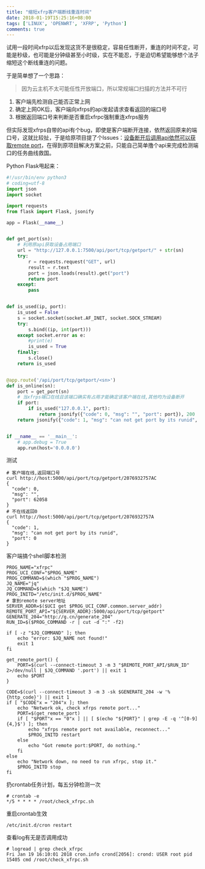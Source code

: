 ```yaml
---
title: "缩短xfrp客户端断线重连时间"
date: 2018-01-19T15:25:16+08:00
tags: ['LINUX', 'OPENWRT', 'XFRP', 'Python']
comments: true
---
```


试用一段时间xfrp以后发现这货不是很稳定，容易任性断开，重连的时间不定，可能是秒级，也可能是分钟级甚至小时级，实在不能忍，于是迫切希望能够想个法子缩短这个断线重连的问题。

于是简单想了一个思路：

> 因为云主机不太可能任性开放端口，所以常规端口扫描的方法并不可行

1. 客户端先检测自己能否正常上网
2. 确定上网OK后，客户端向xfrps的api发起请求查看返回的端口号
3. 根据返回端口号来判断是否重启xfrpc强制重连xfrps服务

但实际发现xfrps自带的api有个bug，即使是客户端断开连接，依然返回原来的端口号，这就比较扯，于是给原项目提了个Issues：[设备断开后调用api依然可以获取remote port](https://github.com/KunTengRom/xfrps/issues/4)，在得到原项目解决方案之前，只能自己简单撸个api来完成检测端口的任务曲线救国。

Python Flask甩起来：

```python
#!/usr/bin/env python3
# coding=utf-8
import json
import socket

import requests
from flask import Flask, jsonify

app = Flask(__name__)


def get_port(sn):
    # 利用原api获取设备占用端口
    url = "http://127.0.0.1:7500/api/port/tcp/getport/" + str(sn)
    try:
        r = requests.request("GET", url)
        result = r.text
        port = json.loads(result).get("port")
        return port
    except:
        pass


def is_used(ip, port):
    is_used = False
    s = socket.socket(socket.AF_INET, socket.SOCK_STREAM)
    try:
        s.bind((ip, int(port)))
    except socket.error as e:
        #print(e)
        is_used = True
    finally:
        s.close()
    return is_used


@app.route('/api/port/tcp/getport/<sn>')
def is_online(sn):
    port = get_port(sn)
    # 当xfrps端口在线且该端口确实有占用才能确定该客户端在线,其他均为设备断开
    if port:
        if is_used("127.0.0.1", port):
            return jsonify({"code": 0, "msg": "", "port": port}), 200
    return jsonify({"code": 1, "msg": "can not get port by its runid", "port": 0}), 200


if __name__ == '__main__':
    # app.debug = True
    app.run(host='0.0.0.0')
```

测试

```shell
# 客户端在线,返回端口号
curl http://host:5000/api/port/tcp/getport/2076932757AC
{
  "code": 0, 
  "msg": "", 
  "port": 62058
}
# 不在线返回0
curl http://host:5000/api/port/tcp/getport/2076932757A
{
  "code": 1, 
  "msg": "can not get port by its runid", 
  "port": 0
}
```

客户端搞个shell脚本检测

```shell
PROG_NAME="xfrpc"
PROG_UCI_CONF="$PROG_NAME"
PROG_COMMAND=$(which "$PROG_NAME")
JQ_NAME="jq"
JQ_COMMAND=$(which "$JQ_NAME")
PROG_INITD="/etc/init.d/$PROG_NAME"
# 拿到remote server地址
SERVER_ADDR=$($UCI get $PROG_UCI_CONF.common.server_addr)
REMOTE_PORT_API="${SERVER_ADDR}:5000/api/port/tcp/getport"
GENERATE_204="http://g.cn/generate_204"
RUN_ID=$($PROG_COMMAND -r | cut -d ":" -f2)

if [ -z "$JQ_COMMAND" ]; then
    echo "error: $JQ_NAME not found!"
    exit 1
fi

get_remote_port() {
    PORT=$(curl --connect-timeout 3 -m 3 "$REMOTE_PORT_API/$RUN_ID" 2>/dev/null | $JQ_COMMAND '.port') || exit 1
    echo $PORT
}

CODE=$(curl --connect-timeout 3 -m 3 -sk $GENERATE_204 -w '%{http_code}') || exit 1
if [ "$CODE"x = "204"x ]; then
    echo "Network ok, check xfrps remote port..."
    PORT=$(get_remote_port)
    if [ "$PORT"x == "0"x ] || [ $(echo "${PORT}" | grep -E -q '^[0-9]{4,}$') ]; then
        echo "xfrps remote port not available, reconnect..."
        $PROG_INITD restart
    else
        echo "Got remote port:$PORT, do nothing."
    fi
else
    echo "Network down, no need to run xfrpc, stop it."
    $PROG_INITD stop
fi

```

扔crontab任务计划，每五分钟检测一次

```shell
# crontab -e
*/5 * * * * /root/check_xfrpc.sh
```

重启crontab生效

```shell
/etc/init.d/cron restart
```

查看log有无是否调用成功

```shell
# logread | grep check_xfrpc
Fri Jan 19 16:10:01 2018 cron.info crond[2056]: crond: USER root pid 15405 cmd /root/check_xfrpc.sh
```

